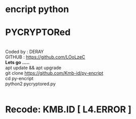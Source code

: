 # encript python
# PYCRYPTORed
<br>Coded by : DERAY
<br>GITHUB   : https://github.com/LOoLzeC
<br><b>Lets go .....</b><br>
apt update && apt upgrade<br>
git clone https://github.com/Kmb-id/py-encript<br>
cd py-encript<br>
python2 pycryptored.py<br>
<br>
# Recode: KMB.ID [ L4.ERROR ]
